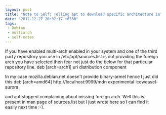 ```yaml
---
layout: post
title: "Note to Self: Telling apt to download specific architecture information only"
date: "2012-12-27 20:32:17 +0530"
tags:
 - Debian
 - multiarch
 - self-notes
---
```


If you have enabled multi-arch enabled in your system and one of the
third party repository you use in /etc/apt/sources.list is not
providing the foreign arch you have selected then fear not just do the
below for that particular repository line.
    deb [arch=arch1] uri distribution component

In my case mozilla.debian.net doesn't provide binary-armel hence I just did this
    deb [arch=amd64] http://localhost:9999/mdn experimental iceweasel-aurora

and apt stopped complaining about missing foreign arch. Well this is
present in man page of sources.list but I just wrote here so I can
find it easily next time :-).
